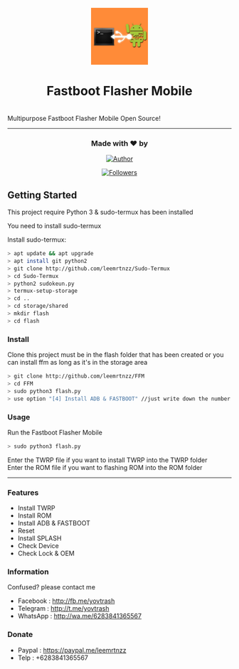 <p align="center">
<img src="https://raw.githubusercontent.com/leemrtnzz/FFM/master/photo_2019-03-18_09-05-56.jpg" height="128"/>
</p>
<p align="center">
<a href="https://github.com/leemrtnzz/FFM"></a>
  <h1 align="center">Fastboot Flasher Mobile</h1>
  <br>
Multipurpose Fastboot Flasher Mobile Open Source!<hr>
</p>
<h3 align="center">Made with ❤️ by</h3>
<p align="center">
<a href="https://github.com/leemrtnzz/"><img title="Author" src="https://img.shields.io/badge/author-leemrtnzz-blue?style=for-the-badge&logo=github"></a>
</p>
<p align="center">
<a href="https://github.com/leemrtnzz/followers"><img title="Followers" src="https://img.shields.io/github/followers/leemrtnzz?color=blue&style=flat-square"></a>
</p>

## Getting Started

This project require Python 3 & sudo-termux has been installed

You need to install sudo-termux

Install sudo-termux:

```bash
> apt update && apt upgrade
> apt install git python2
> git clone http://github.com/leemrtnzz/Sudo-Termux
> cd Sudo-Termux
> python2 sudokeun.py
> termux-setup-storage
> cd ..
> cd storage/shared
> mkdir flash
> cd flash
```

### Install
Clone this project must be in the flash folder that has been created or you can install ffm as long as it's in the storage area

```bash
> git clone http://github.com/leemrtnzz/FFM
> cd FFM
> sudo python3 flash.py
> use option "[4] Install ADB & FASTBOOT" //just write down the number
```

### Usage
Run the Fastboot Flasher Mobile

```bash
> sudo python3 flash.py
```
Enter the TWRP file if you want to install TWRP into the TWRP folder<br>Enter the ROM file if you want to flashing ROM into the ROM folder

---

### Features
- Install TWRP
- Install ROM
- Install ADB & FASTBOOT
- Reset
- Install SPLASH
- Check Device
- Check Lock & OEM

### Information
Confused? please contact me
- Facebook : http://fb.me/yovtrash
- Telegram : http://t.me/yovtrash
- WhatsApp : http://wa.me/6283841365567
### Donate
- Paypal : https://paypal.me/leemrtnzz
- Telp : +6283841365567
